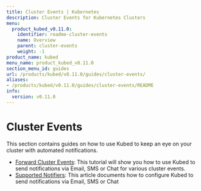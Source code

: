```yaml
---
title: Cluster Events | Kubernetes
description: Cluster Events for Kubernetes Clusters
menu:
  product_kubed_v0.11.0:
    identifier: readme-cluster-events
    name: Overview
    parent: cluster-events
    weight: -1
product_name: kubed
menu_name: product_kubed_v0.11.0
section_menu_id: guides
url: /products/kubed/v0.11.0/guides/cluster-events/
aliases:
- /products/kubed/v0.11.0/guides/cluster-events/README
info:
  version: v0.11.0
---
```


# Cluster Events

This section contains guides on how to use Kubed to keep an eye on your cluster with automated notifications.

- [Forward Cluster Events](/products/kubed/v0.11.0/guides/cluster-events/event-forwarder): This tutorial will show you how to use Kubed to send notifications via Email, SMS or Chat for various cluster events.
- [Supported Notifiers](/products/kubed/v0.11.0/guides/cluster-events/notifiers): This article documents how to configure Kubed to send notifications via Email, SMS or Chat
